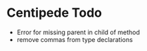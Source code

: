 # Centipede Todo
* Error for missing parent in child of method
* remove commas from type declarations